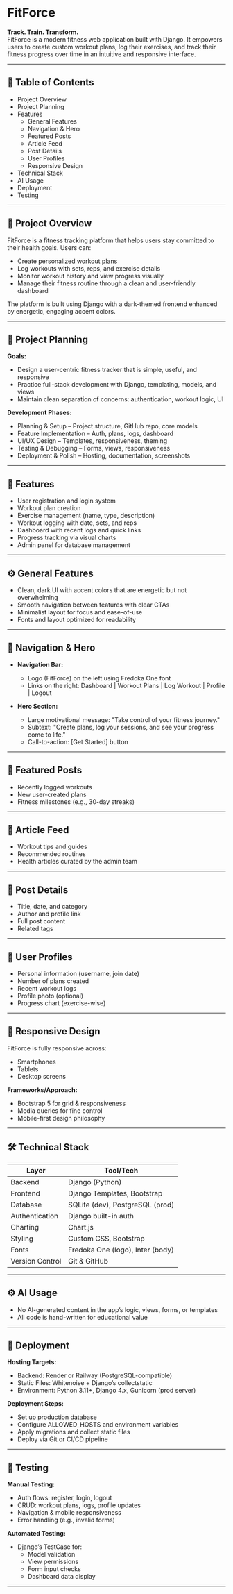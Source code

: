 # FitForce

**Track. Train. Transform.**  
FitForce is a modern fitness web application built with Django. It empowers users to create custom workout plans, log their exercises, and track their fitness progress over time in an intuitive and responsive interface.

---

## 📑 Table of Contents

- Project Overview  
- Project Planning  
- Features  
  - General Features  
  - Navigation & Hero  
  - Featured Posts  
  - Article Feed  
  - Post Details  
  - User Profiles  
  - Responsive Design  
- Technical Stack  
- AI Usage  
- Deployment  
- Testing  

---

## 📖 Project Overview  

FitForce is a fitness tracking platform that helps users stay committed to their health goals. Users can:  

- Create personalized workout plans  
- Log workouts with sets, reps, and exercise details  
- Monitor workout history and view progress visually  
- Manage their fitness routine through a clean and user-friendly dashboard  

The platform is built using Django with a dark-themed frontend enhanced by energetic, engaging accent colors.

---

## 🧠 Project Planning  

**Goals:**  

- Design a user-centric fitness tracker that is simple, useful, and responsive  
- Practice full-stack development with Django, templating, models, and views  
- Maintain clean separation of concerns: authentication, workout logic, UI  

**Development Phases:**  

- Planning & Setup – Project structure, GitHub repo, core models  
- Feature Implementation – Auth, plans, logs, dashboard  
- UI/UX Design – Templates, responsiveness, theming  
- Testing & Debugging – Forms, views, responsiveness  
- Deployment & Polish – Hosting, documentation, screenshots  

---

## 🚀 Features  

- User registration and login system  
- Workout plan creation  
- Exercise management (name, type, description)  
- Workout logging with date, sets, and reps  
- Dashboard with recent logs and quick links  
- Progress tracking via visual charts  
- Admin panel for database management  

---

## ⚙️ General Features  

- Clean, dark UI with accent colors that are energetic but not overwhelming  
- Smooth navigation between features with clear CTAs  
- Minimalist layout for focus and ease-of-use  
- Fonts and layout optimized for readability  

---

## 🧭 Navigation & Hero  

- **Navigation Bar:**  
  - Logo (FitForce) on the left using Fredoka One font  
  - Links on the right: Dashboard | Workout Plans | Log Workout | Profile | Logout  

- **Hero Section:**  
  - Large motivational message: "Take control of your fitness journey."  
  - Subtext: "Create plans, log your sessions, and see your progress come to life."  
  - Call-to-action: [Get Started] button  

---

## 🌟 Featured Posts  

- Recently logged workouts  
- New user-created plans  
- Fitness milestones (e.g., 30-day streaks)  

---

## 📰 Article Feed  

- Workout tips and guides  
- Recommended routines  
- Health articles curated by the admin team  

---

## 📄 Post Details  

- Title, date, and category  
- Author and profile link  
- Full post content  
- Related tags  

---

## 👤 User Profiles  

- Personal information (username, join date)  
- Number of plans created  
- Recent workout logs  
- Profile photo (optional)  
- Progress chart (exercise-wise)  

---

## 📱 Responsive Design  

FitForce is fully responsive across:  

- Smartphones  
- Tablets  
- Desktop screens  

**Frameworks/Approach:**  

- Bootstrap 5 for grid & responsiveness  
- Media queries for fine control  
- Mobile-first design philosophy  

---

## 🛠 Technical Stack  

| Layer          | Tool/Tech                         |  
| -------------- | -------------------------------- |  
| Backend        | Django (Python)                   |  
| Frontend       | Django Templates, Bootstrap      |  
| Database       | SQLite (dev), PostgreSQL (prod)  |  
| Authentication | Django built-in auth              |  
| Charting       | Chart.js                         |  
| Styling        | Custom CSS, Bootstrap            |  
| Fonts          | Fredoka One (logo), Inter (body) |  
| Version Control| Git & GitHub                     |  

---

## ⚙️ AI Usage  

- No AI-generated content in the app’s logic, views, forms, or templates  
- All code is hand-written for educational value  

---

## 🚀 Deployment  

**Hosting Targets:**  

- Backend: Render or Railway (PostgreSQL-compatible)  
- Static Files: Whitenoise + Django’s collectstatic  
- Environment: Python 3.11+, Django 4.x, Gunicorn (prod server)  

**Deployment Steps:**  

- Set up production database  
- Configure ALLOWED_HOSTS and environment variables  
- Apply migrations and collect static files  
- Deploy via Git or CI/CD pipeline  

---

## 🧪 Testing  

**Manual Testing:**  

- Auth flows: register, login, logout  
- CRUD: workout plans, logs, profile updates  
- Navigation & mobile responsiveness  
- Error handling (e.g., invalid forms)  

**Automated Testing:**  

- Django’s TestCase for:  
  - Model validation  
  - View permissions  
  - Form input checks  
  - Dashboard data display  

---
